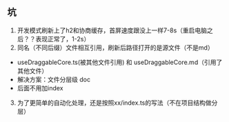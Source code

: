 ## 坑
1. 开发模式刷新上了h2和协商缓存，首屏速度跟没上一样7-8s（重启电脑之后？？表现正常了，1-2s）
2. 同名（不同后缀）文件相互引用，刷新后路径打开的是源文件（不是md）
  - useDraggableCore.ts(被其他文件引用) 和 useDraggableCore.md（引用了其他文件）
  - 解决方案：文件分层级 doc
  - 后面不用加index
3. 为了更简单的自动化处理，还是按照xx/index.ts的写法（不在项目结构做分层）
